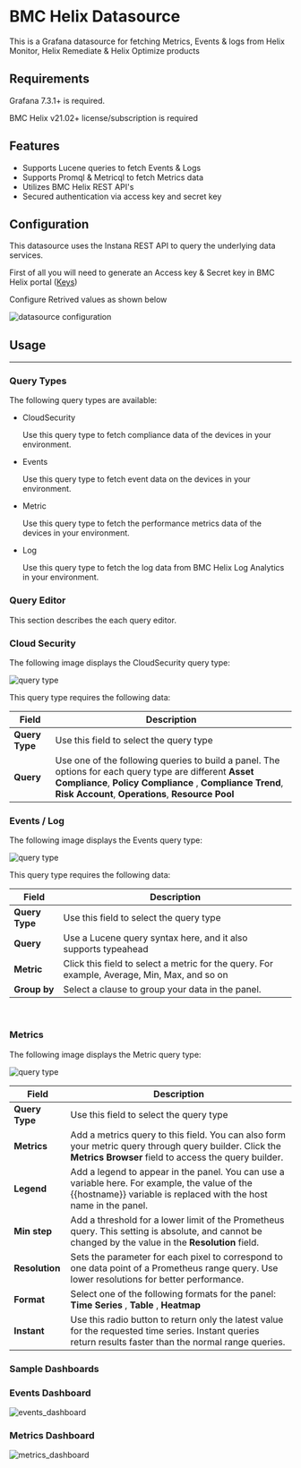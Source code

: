 # BMC Helix Datasource

This is a Grafana datasource for fetching Metrics, Events & logs from Helix Monitor, Helix Remediate & Helix Optimize products

## Requirements

Grafana 7.3.1+ is required.

BMC Helix v21.02+ license/subscription is required

## Features

- Supports Lucene queries to fetch Events & Logs
- Supports Promql & Metricql to fetch Metrics data
- Utilizes BMC Helix REST API's
- Secured authentication via access key and secret key

## Configuration

This datasource uses the Instana REST API to query the underlying data services.

First of all you will need to generate an Access key & Secret key in BMC Helix portal ([Keys](https://docs.bmc.com/docs/BMCHelixPortal/setting-up-api-users-for-programmatic-access-967330979.html))

Configure Retrived values as shown below

![datasource configuration](https://raw.githubusercontent.com/bmcsoftware/bmchelix-datasource/main/screenshots/configuration.png)

## Usage
- - - -
### Query Types
The following query types are available:
* CloudSecurity

   Use this query type to fetch compliance data of the devices in your environment.
* Events

  Use this query type to fetch event data on the devices in your environment.
* Metric

  Use this query type to fetch the performance metrics data of the devices in your environment.
* Log

  Use this query type to fetch the log data from BMC Helix Log Analytics in your environment.

### Query Editor

This section describes the each query editor.

### **Cloud Security**

The following image displays the CloudSecurity query type:

![query type](https://raw.githubusercontent.com/bmcsoftware/bmchelix-datasource/main/screenshots/cloudSecurity_query.png)

This query type requires the following data:

| Field | Description |
|------|-------|
| **Query Type** | Use this field to select the query type |
| **Query** | Use one of the following queries to build a panel. The options for each query type are different **Asset Compliance**, **Policy Compliance** , **Compliance Trend**, **Risk Account**, **Operations**, **Resource Pool** |

### **Events** / **Log**

The following image displays the Events query type:

![query type](https://raw.githubusercontent.com/bmcsoftware/bmchelix-datasource/main/screenshots/events_query.png)

This query type requires the following data:

| Field | Description |
|------|-------|
| **Query Type** | Use this field to select the query type |
| **Query** | Use a Lucene query syntax here, and it also supports typeahead  |
| **Metric** | Click this field to select a metric for the query. For example, Average, Min, Max, and so on |
| **Group by** | Select a clause to group your data in the panel. |

<br>

### **Metrics**

The following image displays the Metric query type:

![query type](https://raw.githubusercontent.com/bmcsoftware/bmchelix-datasource/main/screenshots/metric_query.png)

| Field | Description |
|------|-------|
| **Query Type** | Use this field to select the query type |
| **Metrics** | Add a metrics query to this field. You can also form your metric query through query builder. Click the **Metrics Browser** field to access the query builder. |
| **Legend** |Add a legend to appear in the panel. You can use a variable here. For example, the value of the {{hostname}} variable is replaced with the host name in the panel. |
| **Min step** | Add a threshold for a lower limit of the Prometheus query. This setting is absolute, and cannot be changed by the value in the **Resolution** field.|
| **Resolution** | Sets the parameter for each pixel to correspond to one data point of a Prometheus range query. Use lower resolutions for better performance.|
| **Format** | Select one of the following formats for the panel: **Time Series** , **Table** , **Heatmap**|
| **Instant** | Use this radio button to return only the latest value for the requested time series. Instant queries return results faster than the normal range queries.|

### **Sample Dashboards**
### Events Dashboard
![events_dashboard](https://raw.githubusercontent.com/bmcsoftware/bmchelix-datasource/main/screenshots/events_dashboard.png)

### Metrics Dashboard
![metrics_dashboard](https://raw.githubusercontent.com/bmcsoftware/bmchelix-datasource/main/screenshots/metrics_dashboard.png)
